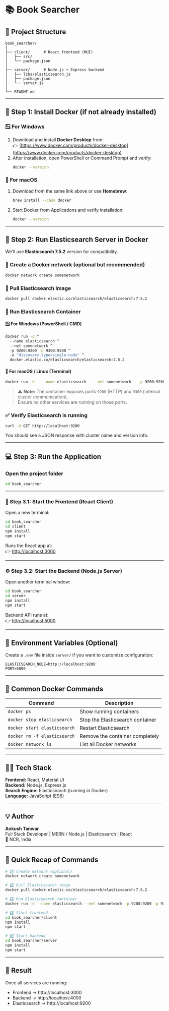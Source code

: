 # 📚 Book Searcher

## 🧩 Project Structure

```
book_searcher/
│
├── client/      # React frontend (MUI)
│   ├── src/
│   └── package.json
│
├── server/      # Node.js + Express backend
│   ├── libs/elasticsearch.js
│   ├── package.json
│   └── server.js
│
└── README.md
```

---

## 🐳 Step 1: Install Docker (if not already installed)

### 🪟 **For Windows**
1. Download and install **Docker Desktop** from:  
   👉 [https://www.docker.com/products/docker-desktop](https://www.docker.com/products/docker-desktop)
2. After installation, open PowerShell or Command Prompt and verify:
   ```bash
   docker --version
   ```

### 🍎 **For macOS**
1. Download from the same link above or use **Homebrew**:
   ```bash
   brew install --cask docker
   ```
2. Start Docker from Applications and verify installation:
   ```bash
   docker --version
   ```

---

## 🧠 Step 2: Run Elasticsearch Server in Docker

We’ll use **Elasticsearch 7.5.2** version for compatibility.

### 🧩 Create a Docker network (optional but recommended)
```bash
docker network create somenetwork
```

### 🐳 Pull Elasticsearch Image
```bash
docker pull docker.elastic.co/elasticsearch/elasticsearch:7.5.2
```

### 🚀 Run Elasticsearch Container

#### 🪟 **For Windows (PowerShell / CMD)**
```bash
docker run -d ^
  --name elasticsearch ^
  --net somenetwork ^
  -p 9200:9200 -p 9300:9300 ^
  -e "discovery.type=single-node" ^
  docker.elastic.co/elasticsearch/elasticsearch:7.5.2
```

#### 🍎 **For macOS / Linux (Terminal)**
```bash
docker run -d   --name elasticsearch   --net somenetwork   -p 9200:9200 -p 9300:9300   -e "discovery.type=single-node"   docker.elastic.co/elasticsearch/elasticsearch:7.5.2
```

> ⚠️ **Note:** The container exposes ports `9200` (HTTP) and `9300` (internal cluster communication).  
> Ensure no other services are running on those ports.

### ✅ Verify Elasticsearch is running
```bash
curl -X GET http://localhost:9200
```
You should see a JSON response with cluster name and version info.

---

## 💻 Step 3: Run the Application

### Open the project folder
```bash
cd book_searcher
```

---

### 🧭 Step 3.1: Start the Frontend (React Client)

Open a new terminal:
```bash
cd book_searcher
cd client
npm install
npm start
```

Runs the React app at:  
👉 [http://localhost:3000](http://localhost:3000)

---

### ⚙️ Step 3.2: Start the Backend (Node.js Server)

Open another terminal window:
```bash
cd book_searcher
cd server
npm install
npm start
```

Backend API runs at:  
👉 [http://localhost:5000](http://localhost:5000)

---

## 🧾 Environment Variables (Optional)

Create a `.env` file inside `server/` if you want to customize configuration:

```
ELASTICSEARCH_NODE=http://localhost:9200
PORT=5000
```

---

## 🧹 Common Docker Commands

| Command | Description |
|----------|-------------|
| `docker ps` | Show running containers |
| `docker stop elasticsearch` | Stop the Elasticsearch container |
| `docker start elasticsearch` | Restart Elasticsearch |
| `docker rm -f elasticsearch` | Remove the container completely |
| `docker network ls` | List all Docker networks |

---

## 🧑‍💻 Tech Stack

**Frontend:** React, Material UI  
**Backend:** Node.js, Express.js  
**Search Engine:** Elasticsearch (running in Docker)  
**Language:** JavaScript (ES6)

---

## 💡 Author

**Ankush Tanwar**  
Full Stack Developer | MERN / Node.js | Elasticsearch | React  
📍 NCR, India

---

## 🏁 Quick Recap of Commands

```bash
# 1️⃣ Create network (optional)
docker network create somenetwork

# 2️⃣ Pull Elasticsearch image
docker pull docker.elastic.co/elasticsearch/elasticsearch:7.5.2

# 3️⃣ Run Elasticsearch container
docker run -d --name elasticsearch --net somenetwork -p 9200:9200 -p 9300:9300 -e "discovery.type=single-node" docker.elastic.co/elasticsearch/elasticsearch:7.5.2

# 4️⃣ Start frontend
cd book_searcher/client
npm install
npm start

# 5️⃣ Start backend
cd book_searcher/server
npm install
npm start
```

---

## 🎯 Result

Once all services are running:
- Frontend → http://localhost:3000  
- Backend → http://localhost:4000  
- Elasticsearch → http://localhost:9200  

